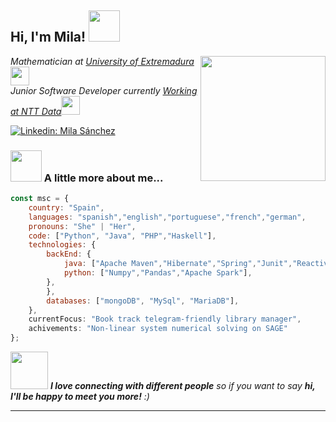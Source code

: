 <h2> Hi, I'm Mila! <img src="https://media.giphy.com/media/mGcNjsfWAjY5AEZNw6/giphy.gif" width="50"></h2>
<img align='right' src="https://i.pinimg.com/originals/f3/5b/a0/f35ba0fb7cdef92a5a4b7d7d2bc17037.gif" width="200">
<p><em>Mathematician at <a href="https://www.unex.es/">University of Extremadura</a><img src="https://media.giphy.com/media/fYSnHlufseco8Fh93Z/giphy.gif" width="30"></br>Junior Software Developer currently <a href="https://www.linkedin.com/in/milagrosa-s%C3%A1nchez-carrero-b03b44237/">Working at NTT Data</a><img src="https://media.giphy.com/media/WUlplcMpOCEmTGBtBW/giphy.gif" width="30"> 
</em></p>

[![Linkedin: Mila Sánchez](https://img.shields.io/badge/-milasanchez-blue?style=flat-square&logo=Linkedin&logoColor=white&link=https://www.linkedin.com/in/milagrosa-s%C3%A1nchez-carrero-b03b44237/)](https://www.linkedin.com/in/milagrosa-s%C3%A1nchez-carrero-b03b44237/)


### <img src="https://media.giphy.com/media/VgCDAzcKvsR6OM0uWg/giphy.gif" width="50"> A little more about me...  

```javascript
const msc = {
    country: "Spain",
    languages: "spanish","english","portuguese","french","german",
    pronouns: "She" | "Her",
    code: ["Python", "Java", "PHP","Haskell"],
    technologies: {
        backEnd: {
            java: ["Apache Maven","Hibernate","Spring","Junit","Reactive programming","Micro-servicies"],
            python: ["Numpy","Pandas","Apache Spark"],
        },
        },
        databases: ["mongoDB", "MySql", "MariaDB"],
    },
    currentFocus: "Book track telegram-friendly library manager",
    achivements: "Non-linear system numerical solving on SAGE"
};
```

<img src="https://media.giphy.com/media/LnQjpWaON8nhr21vNW/giphy.gif" width="60"> <em><b>I love connecting with different people</b> so if you want to say <b>hi, I'll be happy to meet you more!</b> :)</em>

---
